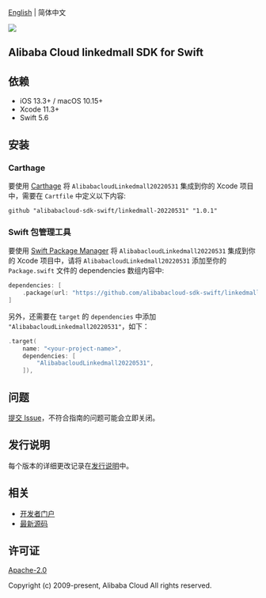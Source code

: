 [English](README.md) | 简体中文

![](https://aliyunsdk-pages.alicdn.com/icons/AlibabaCloud.svg)

## Alibaba Cloud linkedmall SDK for Swift

## 依赖

- iOS 13.3+ / macOS 10.15+
- Xcode 11.3+
- Swift 5.6

## 安装

### Carthage

要使用 [Carthage](https://github.com/Carthage/Carthage) 将 `AlibabacloudLinkedmall20220531` 集成到你的 Xcode 项目中，需要在 `Cartfile` 中定义以下内容:

```ogdl
github "alibabacloud-sdk-swift/linkedmall-20220531" "1.0.1"
```

### Swift 包管理工具

要使用 [Swift Package Manager](https://swift.org/package-manager/) 将 `AlibabacloudLinkedmall20220531` 集成到你的 Xcode 项目中，请将 `AlibabacloudLinkedmall20220531` 添加至你的 `Package.swift` 文件的 dependencies 数组内容中:

```swift
dependencies: [
    .package(url: "https://github.com/alibabacloud-sdk-swift/linkedmall-20220531.git", from: "1.0.1")
]
```

另外，还需要在 `target` 的 `dependencies` 中添加 `"AlibabacloudLinkedmall20220531"`，如下：

```swift
.target(
    name: "<your-project-name>",
    dependencies: [
        "AlibabacloudLinkedmall20220531",
    ]),
```

## 问题

[提交 Issue](https://github.com/alibabacloud-sdk-swift/linkedmall-20220531/issues/new)，不符合指南的问题可能会立即关闭。

## 发行说明

每个版本的详细更改记录在[发行说明](./ChangeLog.txt)中。

## 相关

* [开发者门户](https://next.api.aliyun.com/home)
* [最新源码](https://github.com/alibabacloud-sdk-swift/linkedmall-20220531)

## 许可证

[Apache-2.0](http://www.apache.org/licenses/LICENSE-2.0)

Copyright (c) 2009-present, Alibaba Cloud All rights reserved.
